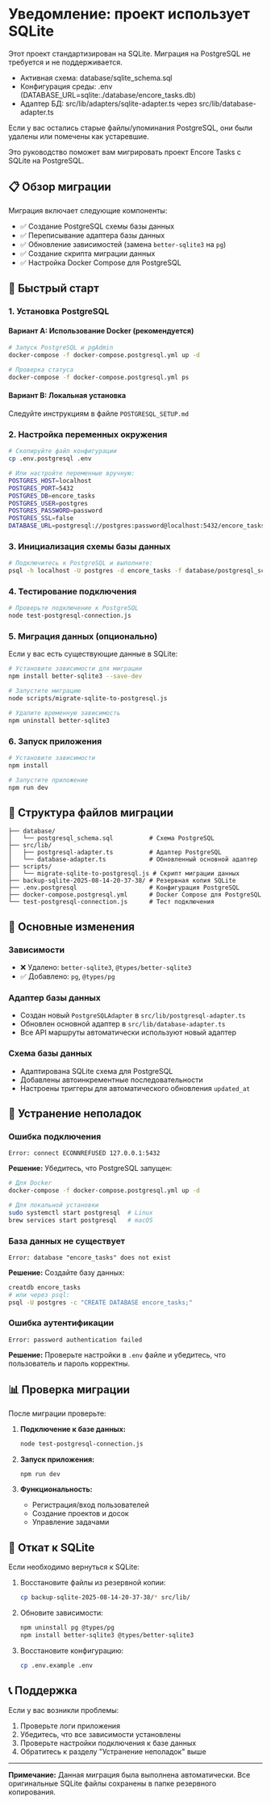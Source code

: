 # Уведомление: проект использует SQLite

Этот проект стандартизирован на SQLite. Миграция на PostgreSQL не требуется и не поддерживается.

- Активная схема: database/sqlite_schema.sql
- Конфигурация среды: .env (DATABASE_URL=sqlite:./database/encore_tasks.db)
- Адаптер БД: src/lib/adapters/sqlite-adapter.ts через src/lib/database-adapter.ts

Если у вас остались старые файлы/упоминания PostgreSQL, они были удалены или помечены как устаревшие.

Это руководство поможет вам мигрировать проект Encore Tasks с SQLite на PostgreSQL.

## 📋 Обзор миграции

Миграция включает следующие компоненты:
- ✅ Создание PostgreSQL схемы базы данных
- ✅ Переписывание адаптера базы данных
- ✅ Обновление зависимостей (замена `better-sqlite3` на `pg`)
- ✅ Создание скрипта миграции данных
- ✅ Настройка Docker Compose для PostgreSQL

## 🚀 Быстрый старт

### 1. Установка PostgreSQL

#### Вариант A: Использование Docker (рекомендуется)
```bash
# Запуск PostgreSQL и pgAdmin
docker-compose -f docker-compose.postgresql.yml up -d

# Проверка статуса
docker-compose -f docker-compose.postgresql.yml ps
```

#### Вариант B: Локальная установка
Следуйте инструкциям в файле `POSTGRESQL_SETUP.md`

### 2. Настройка переменных окружения

```bash
# Скопируйте файл конфигурации
cp .env.postgresql .env

# Или настройте переменные вручную:
POSTGRES_HOST=localhost
POSTGRES_PORT=5432
POSTGRES_DB=encore_tasks
POSTGRES_USER=postgres
POSTGRES_PASSWORD=password
POSTGRES_SSL=false
DATABASE_URL=postgresql://postgres:password@localhost:5432/encore_tasks
```

### 3. Инициализация схемы базы данных

```bash
# Подключитесь к PostgreSQL и выполните:
psql -h localhost -U postgres -d encore_tasks -f database/postgresql_schema.sql
```

### 4. Тестирование подключения

```bash
# Проверьте подключение к PostgreSQL
node test-postgresql-connection.js
```

### 5. Миграция данных (опционально)

Если у вас есть существующие данные в SQLite:

```bash
# Установите зависимости для миграции
npm install better-sqlite3 --save-dev

# Запустите миграцию
node scripts/migrate-sqlite-to-postgresql.js

# Удалите временную зависимость
npm uninstall better-sqlite3
```

### 6. Запуск приложения

```bash
# Установите зависимости
npm install

# Запустите приложение
npm run dev
```

## 📁 Структура файлов миграции

```
├── database/
│   └── postgresql_schema.sql          # Схема PostgreSQL
├── src/lib/
│   ├── postgresql-adapter.ts          # Адаптер PostgreSQL
│   └── database-adapter.ts            # Обновленный основной адаптер
├── scripts/
│   └── migrate-sqlite-to-postgresql.js # Скрипт миграции данных
├── backup-sqlite-2025-08-14-20-37-38/ # Резервная копия SQLite
├── .env.postgresql                    # Конфигурация PostgreSQL
├── docker-compose.postgresql.yml      # Docker Compose для PostgreSQL
└── test-postgresql-connection.js      # Тест подключения
```

## 🔧 Основные изменения

### Зависимости
- ❌ Удалено: `better-sqlite3`, `@types/better-sqlite3`
- ✅ Добавлено: `pg`, `@types/pg`

### Адаптер базы данных
- Создан новый `PostgreSQLAdapter` в `src/lib/postgresql-adapter.ts`
- Обновлен основной адаптер в `src/lib/database-adapter.ts`
- Все API маршруты автоматически используют новый адаптер

### Схема базы данных
- Адаптирована SQLite схема для PostgreSQL
- Добавлены автоинкрементные последовательности
- Настроены триггеры для автоматического обновления `updated_at`

## 🐛 Устранение неполадок

### Ошибка подключения
```
Error: connect ECONNREFUSED 127.0.0.1:5432
```
**Решение:** Убедитесь, что PostgreSQL запущен:
```bash
# Для Docker
docker-compose -f docker-compose.postgresql.yml up -d

# Для локальной установки
sudo systemctl start postgresql  # Linux
brew services start postgresql   # macOS
```

### База данных не существует
```
Error: database "encore_tasks" does not exist
```
**Решение:** Создайте базу данных:
```bash
creatdb encore_tasks
# или через psql:
psql -U postgres -c "CREATE DATABASE encore_tasks;"
```

### Ошибка аутентификации
```
Error: password authentication failed
```
**Решение:** Проверьте настройки в `.env` файле и убедитесь, что пользователь и пароль корректны.

## 📊 Проверка миграции

После миграции проверьте:

1. **Подключение к базе данных:**
   ```bash
   node test-postgresql-connection.js
   ```

2. **Запуск приложения:**
   ```bash
   npm run dev
   ```

3. **Функциональность:**
   - Регистрация/вход пользователей
   - Создание проектов и досок
   - Управление задачами

## 🔄 Откат к SQLite

Если необходимо вернуться к SQLite:

1. Восстановите файлы из резервной копии:
   ```bash
   cp backup-sqlite-2025-08-14-20-37-38/* src/lib/
   ```

2. Обновите зависимости:
   ```bash
   npm uninstall pg @types/pg
   npm install better-sqlite3 @types/better-sqlite3
   ```

3. Восстановите конфигурацию:
   ```bash
   cp .env.example .env
   ```

## 📞 Поддержка

Если у вас возникли проблемы:
1. Проверьте логи приложения
2. Убедитесь, что все зависимости установлены
3. Проверьте настройки подключения к базе данных
4. Обратитесь к разделу "Устранение неполадок" выше

---

**Примечание:** Данная миграция была выполнена автоматически. Все оригинальные SQLite файлы сохранены в папке резервного копирования.